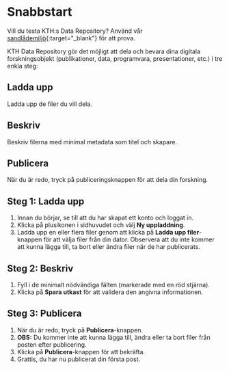 # Snabbstart

Vill du testa KTH:s Data Repository? Använd vår [sandlådemiljö](https://invenio-dev.kth-prod-1.sys.kth.se){:target="_blank"} för att prova.

KTH Data Repository gör det möjligt att dela och bevara dina digitala forskningsobjekt (publikationer, data, programvara, presentationer, etc.) i tre enkla steg:

## Ladda upp

Ladda upp de filer du vill dela.

## Beskriv

Beskriv filerna med minimal metadata som titel och skapare.

## Publicera

När du är redo, tryck på publiceringsknappen för att dela din forskning.

## Steg 1: Ladda upp

1. Innan du börjar, se till att du har skapat ett konto och loggat in.
2. Klicka på plusikonen i sidhuvudet och välj **Ny uppladdning**.
3. Ladda upp en eller flera filer genom att klicka på **Ladda upp filer**-knappen för att välja filer från din dator. Observera att du inte kommer att kunna lägga till, ta bort eller ändra filer när de har publicerats.

## Steg 2: Beskriv

1. Fyll i de minimalt nödvändiga fälten (markerade med en röd stjärna).
2. Klicka på **Spara utkast** för att validera den angivna informationen.

## Steg 3: Publicera

1. När du är redo, tryck på **Publicera**-knappen.
2. **OBS:** Du kommer inte att kunna lägga till, ändra eller ta bort filer från posten efter publicering.
3. Klicka på **Publicera**-knappen för att bekräfta.
4. Grattis, du har nu publicerat din första post.
